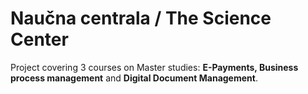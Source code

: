 # Naučna centrala / The Science Center

Project covering 3 courses on Master studies: **E-Payments, Business process management** and **Digital Document Management**.



